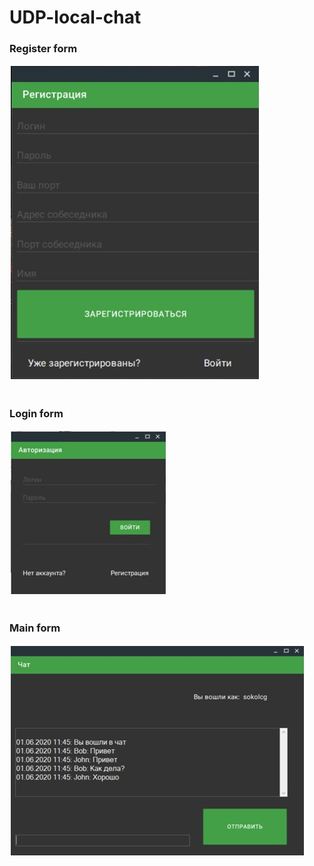 # UDP-local-chat

### Register form
![Login Form](images/1.jpg)

<h1 align="center"></h1>

### Login form
![Login Form](images/2.jpg)

<h1 align="center"></h1>

### Main form
![Login Form](images/3.jpg)
